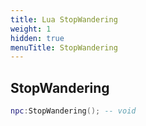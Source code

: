 ```yaml
---
title: Lua StopWandering
weight: 1
hidden: true
menuTitle: StopWandering
---
```

## StopWandering
```lua
npc:StopWandering(); -- void
```